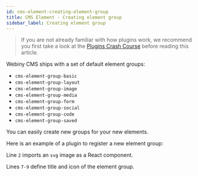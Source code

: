 ```yaml
---
id: cms-element-creating-element-group
title: CMS Element - Creating element group
sidebar_label: Creating element group
---
```


> If you are not already familiar with how plugins work, we recommend
you first take a look at the [Plugins Crash Course](/docs/developer-tutorials/plugins-crash-course) before reading this article.

Webiny CMS ships with a set of default element groups:
- `cms-element-group-basic`
- `cms-element-group-layout`
- `cms-element-group-image`
- `cms-element-group-media`
- `cms-element-group-form`
- `cms-element-group-social`
- `cms-element-group-code`
- `cms-element-group-saved`

You can easily create new groups for your new elements.

Here is an example of a plugin to register a new element group:
<script src="https://gist.github.com/Pavel910/73625e3a03df383fb92cf24db9a72de9.js"></script>

Line `2` imports an `svg` image as a React component.

Lines `7-9` define title and icon of the element group.